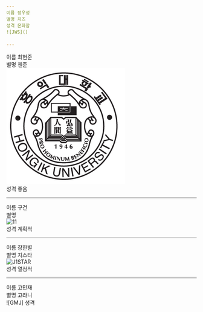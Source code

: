 ```yaml
---
이름 정우성  
별명 치즈  
성격 온화함  
![JWS]()

---
```

이름 최현준  
별명 첸준  
![CHJ](./%ED%99%8D%EB%8C%80%EB%A7%88%ED%81%AC.PNG)  
성격 좋음  

---
이름 구건  
별명  
![11](https://user-images.githubusercontent.com/25609126/50469612-87673600-09f0-11e9-8e82-5e3018385dff.jpg)  
성격 계획적  

---
이름 장한별  
별명 지스타  
![J1STAR](https://avatars3.githubusercontent.com/u/8870540?s=460&v=4)  
성격 열정적  

---
이름 고민재  
별명 고라니  
![GMJ]
성격 

